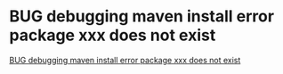 # BUG debugging maven install error package xxx does not exist
[BUG debugging maven install error package xxx does not exist](https://aiwithcloud.com/2022/09/19/bug_debugging_maven_install_error_package_xxx_does_not_exist/)